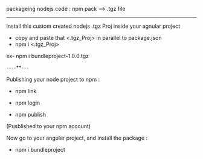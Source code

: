 packageing nodejs code :
npm pack --> .tgz file

---

Install this custom created nodejs .tgz Proj inside your agnular project

- copy and paste that <.tgz_Proj> in parallel to package.json
- npm i <.tgz_Proj>

ex-
npm i bundleproject-1.0.0.tgz

----\*\*---

Publishing your node project to npm :

- npm link

- npm login

- npm publish

(Pusblished to your npm account)

Now go to your angular project, and install the package :

- npm i bundleproject
